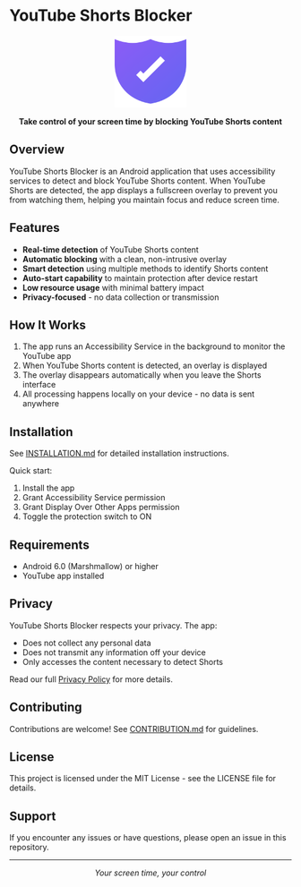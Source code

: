 
# YouTube Shorts Blocker

<p align="center">
  <img src="public/placeholder-logo.svg" width="128" height="128" alt="YouTube Shorts Blocker Logo">
</p>

<p align="center">
  <b>Take control of your screen time by blocking YouTube Shorts content</b>
</p>

## Overview

YouTube Shorts Blocker is an Android application that uses accessibility services to detect and block YouTube Shorts content. When YouTube Shorts are detected, the app displays a fullscreen overlay to prevent you from watching them, helping you maintain focus and reduce screen time.

## Features

- **Real-time detection** of YouTube Shorts content
- **Automatic blocking** with a clean, non-intrusive overlay
- **Smart detection** using multiple methods to identify Shorts content
- **Auto-start capability** to maintain protection after device restart
- **Low resource usage** with minimal battery impact
- **Privacy-focused** - no data collection or transmission

## How It Works

1. The app runs an Accessibility Service in the background to monitor the YouTube app
2. When YouTube Shorts content is detected, an overlay is displayed
3. The overlay disappears automatically when you leave the Shorts interface
4. All processing happens locally on your device - no data is sent anywhere

## Installation

See [INSTALLATION.md](INSTALLATION.md) for detailed installation instructions.

Quick start:
1. Install the app
2. Grant Accessibility Service permission
3. Grant Display Over Other Apps permission
4. Toggle the protection switch to ON

## Requirements

- Android 6.0 (Marshmallow) or higher
- YouTube app installed

## Privacy

YouTube Shorts Blocker respects your privacy. The app:
- Does not collect any personal data
- Does not transmit any information off your device
- Only accesses the content necessary to detect Shorts

Read our full [Privacy Policy](PRIVACY_POLICY.md) for more details.

## Contributing

Contributions are welcome! See [CONTRIBUTION.md](CONTRIBUTION.md) for guidelines.

## License

This project is licensed under the MIT License - see the LICENSE file for details.

## Support

If you encounter any issues or have questions, please open an issue in this repository.

---

<p align="center">
  <i>Your screen time, your control</i>
</p>
